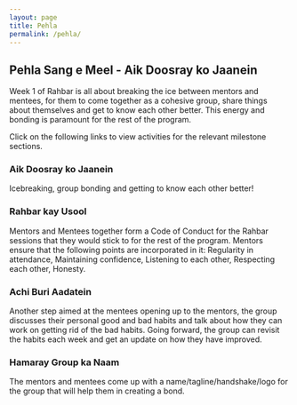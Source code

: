 ```yaml
---
layout: page
title: Pehla
permalink: /pehla/
---
```


## Pehla Sang e Meel - Aik Doosray ko Jaanein

Week 1 of Rahbar is all about breaking the ice between mentors and mentees, for them to come together as a cohesive group, share things about themselves and get to know each other better. This energy and bonding is paramount for the rest of the program.

Click on the following links to view activities for the relevant milestone sections.

### Aik Doosray ko Jaanein
Icebreaking, group bonding and getting to know each other better!

### Rahbar kay Usool
Mentors and Mentees together form a Code of Conduct for the Rahbar sessions that they would stick to for the rest of the program. Mentors ensure that the following points are incorporated in it: Regularity in attendance, Maintaining confidence, Listening to each other, Respecting each other, Honesty.

### Achi Buri Aadatein
Another step aimed at the mentees opening up to the mentors, the group discusses their personal good and bad habits and talk about how they can work on getting rid of the bad habits. Going forward, the group can revisit the habits each week and get an update on how they have improved.

### Hamaray Group ka Naam
The mentors and mentees come up with a name/tagline/handshake/logo for the group that will help them in creating a bond.
